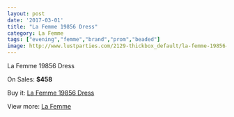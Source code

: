 ```yaml
---
layout: post
date: '2017-03-01'
title: "La Femme 19856 Dress"
category: La Femme
tags: ["evening","femme","brand","prom","beaded"]
image: http://www.lustparties.com/2129-thickbox_default/la-femme-19856-dress.jpg
---
```

La Femme 19856 Dress

On Sales: **$458**
<a href="https://www.lustparties.com/en/la-femme/680-la-femme-19856-dress.html"><amp-img layout="responsive" width="600" height="600" src="//www.lustparties.com/2129-thickbox_default/la-femme-19856-dress.jpg" alt="La Femme 19856 Dress 0" /></a>
<a href="https://www.lustparties.com/en/la-femme/680-la-femme-19856-dress.html"><amp-img layout="responsive" width="600" height="600" src="//www.lustparties.com/2130-thickbox_default/la-femme-19856-dress.jpg" alt="La Femme 19856 Dress 1" /></a>

Buy it: [La Femme 19856 Dress](https://www.lustparties.com/en/la-femme/680-la-femme-19856-dress.html "La Femme 19856 Dress")

View more: [La Femme](https://www.lustparties.com/en/4-la-femme "La Femme")